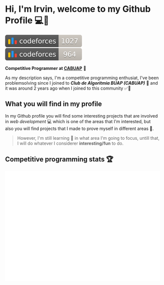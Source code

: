 # Hi, I'm Irvin, welcome to my **Github Profile** 💻🧠
![](https://raw.githubusercontent.com/irvingm45/cf-stats/main/output/max_rating.svg)
![](https://raw.githubusercontent.com/irvingm45/cf-stats/main/output/rating.svg)

**Competitive Programmer at [CABUAP](https://www.instagram.com/cabuap.ig/)** 🎈

As my description says, I'm a competitive programming enthusiat, I've been problemsolving since I joined to ***Club de Algoritmia BUAP (CABUAP)*** 🎈 and it was around 2 years ago when I joined to this community ✅📅 

## What you will find in my profile
In my Github profile you will find some interesting projects that are involved in *web development* 💻 which is one of the areas that I'm interested, but also you will find projects that I made to prove myself in different areas 💪. 

>However, I'm still learning 🌱 in what area I'm going to focus, untill that, I will do whatever I considerer **interesting/fun** to do.

## Competitive programming stats 🏆 ##
![](https://raw.githubusercontent.com/irvingm45/cf-stats/main/output/light_card.svg#gh-dark-mode-only)
